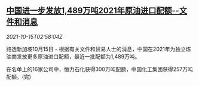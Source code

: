 <!--1634266862000-->
[中国进一步发放1,489万吨2021年原油进口配额--文件和消息](https://cn.reuters.com/article/china-oil-import-quota-1015-idCNKBS2H508A)
------

<div><i>2021-10-15T02:58:04Z</i></div><p>路透新加坡10月15日 - 根据有关文件和贸易人士的消息，中国在2021年为独立炼油商发放更多原油进口配额，最近一批配额为1,489万吨。</p><p>在名单上的16家公司中，恒力石化获得300万吨配额，中国化工集团获得257万吨配额。(完)</p>
